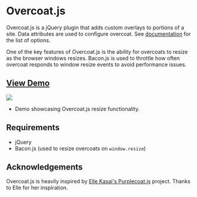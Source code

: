 # Overcoat.js
Overcoat.js is a jQuery plugin that adds custom overlays to portions of a site. Data attributes are used to configure overcoat. See [documentation](http://codeshoppe.io/overcoat) for the list of options.

One of the key features of Overcoat.js is the ability for overcoats to resize as the browser windows resizes. Bacon.js is used to throttle how often overcoat responds to window resize events to avoid performance issues.

## [View Demo](http://codeshoppe.io/overcoat/example/portfolio.html)
![](http://g.recordit.co/8frgy8tW1G.gif)
- Demo showcasing Overcoat.js resize functionality.

## Requirements
- jQuery
- Bacon.js (used to resize overcoats on `window.resize`)

## Acknowledgements
Overcoat.js is heavily inspired by [Elle Kasai's Purplecoat.js](http://ellekasai.github.io/purplecoat.js) project.  Thanks to Elle for her inspiration.
